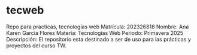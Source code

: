 # tecweb
Repo para practicas, tecnologías web
Matrícula: 202326818
Nombre: Ana Karen Garcia Flores
Materia: Tecnologías Web
Periodo: Primavera 2025
Descripción: El repositorio esta destinado a ser de uso para las prácticas y proyectos del curso TW.
